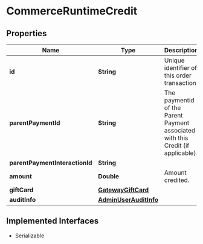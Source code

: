 

# CommerceRuntimeCredit


## Properties

| Name | Type | Description | Notes |
|------------ | ------------- | ------------- | -------------|
|**id** | **String** | Unique identifier of this order transaction. |  [optional] |
|**parentPaymentId** | **String** | The paymentid of the Parent Payment associated with this Credit (if applicable). |  [optional] |
|**parentPaymentInteractionId** | **String** |  |  [optional] |
|**amount** | **Double** | Amount credited. |  [optional] |
|**giftCard** | [**GatewayGiftCard**](GatewayGiftCard.md) |  |  [optional] |
|**auditInfo** | [**AdminUserAuditInfo**](AdminUserAuditInfo.md) |  |  [optional] |


## Implemented Interfaces

* Serializable



